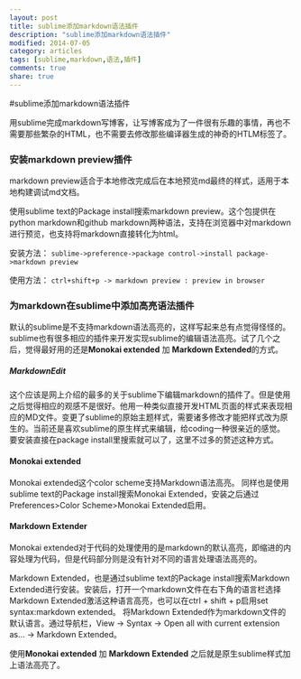 ```yaml
---
layout: post
title: sublime添加markdown语法插件
description: "sublime添加markdown语法插件"
modified: 2014-07-05
category: articles
tags: [sublime,markdown,语法,插件]
comments: true
share: true
---
```


#sublime添加markdown语法插件

用sublime完成markdown写博客，让写博客成为了一件很有乐趣的事情，再也不需要那些繁杂的HTML，也不需要去修改那些编译器生成的神奇的HTLM标签了。

### 安装markdown preview插件
markdown preview适合于本地修改完成后在本地预览md最终的样式，适用于本地构建调试md文档。

使用sublime text的Package install搜索markdown preview。这个包提供在python markdown和github markdown两种语法，支持在浏览器中对markdown进行预览，也支持将markdown直接转化为html。

安装方法：
`sublime->preference->package control->install package->markdown preview`

使用方法：
`ctrl+shift+p -> markdown preview : preview in browser`


### 为markdown在sublime中添加高亮语法插件

默认的sublime是不支持markdown语法高亮的，这样写起来总有点觉得怪怪的。sublime也有很多相应的插件来开发实现sublime的编辑语法高亮。试了几个之后，觉得最好用的还是**Monokai extended** 加 **Markdown Extended**的方式。

##### MarkdownEdit
这个应该是网上介绍的最多的关于sublime下编辑markdown的插件了。但是使用之后觉得相应的观感不是很好。他用一种类似直接开发HTML页面的样式来表现相应的MD文件。变更了sublime的原始主题样式，需要诸多修改才能把样式改为原生的。当前还是喜欢sublime的原生样式来编辑，给coding一种很亲近的感觉。
要安装直接在package install里搜索就可以了，这里不过多的赘述这种方式。

#### **Monokai extended**
Monokai extended这个color scheme支持Markdown语法高亮。
同样也是使用sublime text的Package install搜索Monokai Extended，安装之后通过Preferences>Color Scheme>Monokai Extended启用。


#### **Markdown Extender**

Monokai extended对于代码的处理使用的是markdown的默认高亮，即缩进的内容处理为代码，但是代码部分则是没有针对不同的语言处理语法高亮的。

Markdown Extended，也是通过sublime text的Package install搜索Markdown Extended进行安装。安装后，打开一个markdown文件在右下角的语言栏选择Markdown Extended激活这种语言高亮，也可以在ctrl + shift + p启用set syntax:markdown extended。
将Markdown Extended作为markdown文件的默认语言。通过导航栏，View -> Syntax -> Open all with current extension as... -> Markdown Extended。


使用**Monokai extended** 加 **Markdown Extended** 之后就是原生sublime样式加上语法高亮了。


